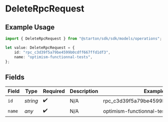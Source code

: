 # DeleteRpcRequest

## Example Usage

```typescript
import { DeleteRpcRequest } from "@starton/sdk/sdk/models/operations";

let value: DeleteRpcRequest = {
    id: "rpc_c3d39f5a79be4599b0cdff667ffd1df3",
    name: "optimism-functionnal-tests",
};
```

## Fields

| Field                                | Type                                 | Required                             | Description                          | Example                              |
| ------------------------------------ | ------------------------------------ | ------------------------------------ | ------------------------------------ | ------------------------------------ |
| `id`                                 | *string*                             | :heavy_check_mark:                   | N/A                                  | rpc_c3d39f5a79be4599b0cdff667ffd1df3 |
| `name`                               | *any*                                | :heavy_check_mark:                   | N/A                                  | optimism-functionnal-tests           |